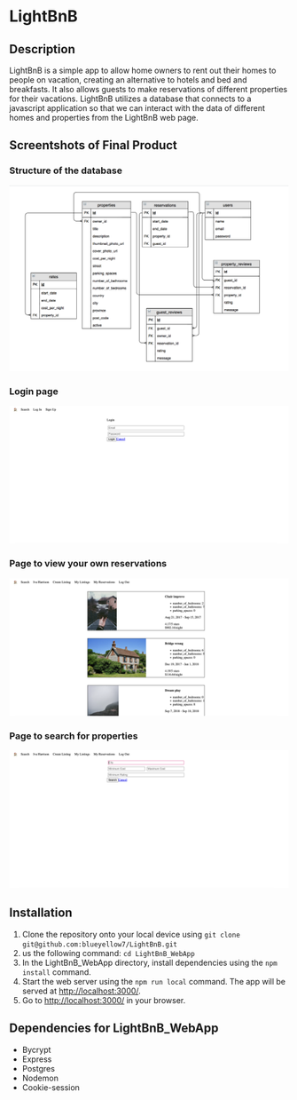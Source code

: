 # LightBnB

## Description
LightBnB is a simple app to allow home owners to rent out their homes to people on vacation, creating an alternative to hotels and bed and breakfasts. It also allows guests to make reservations of different properties for their vacations.
LightBnB utilizes a database that connects to a javascript application so that we can interact with the data of different homes and properties from the LightBnB web page. 

## Screentshots of Final Product
### Structure of the database
!["Databse ERD"](https://raw.githubusercontent.com/blueyellow7/LightBnB/main/docs/lightbnb_ERD.png)
### Login page
!["Login Page of Lightbnb"](https://raw.githubusercontent.com/blueyellow7/LightBnB/main/docs/login.png)
### Page to view your own reservations
!["My Reservations Pags"](https://raw.githubusercontent.com/blueyellow7/LightBnB/main/docs/my_reservations.png)
### Page to search for properties
!["Search Properties Page"](https://raw.githubusercontent.com/blueyellow7/LightBnB/main/docs/search.png)

## Installation
1. Clone the repository onto your local device using ```git clone git@github.com:blueyellow7/LightBnB.git```
2. us the following command: ```cd LightBnB_WebApp```
3. In the LightBnB_WebApp directory, install dependencies using the `npm install` command.
4. Start the web server using the `npm run local` command. The app will be served at <http://localhost:3000/>.
5. Go to <http://localhost:3000/> in your browser.

## Dependencies for LightBnB_WebApp 
- Bycrypt
- Express
- Postgres
- Nodemon
- Cookie-session